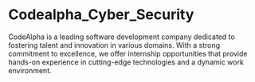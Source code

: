 # Codealpha_Cyber_Security
CodeAlpha is a leading software development company dedicated to fostering talent and innovation in various domains. With a strong commitment to excellence, we offer internship opportunities that provide hands-on experience in cutting-edge technologies and a dynamic work environment.
